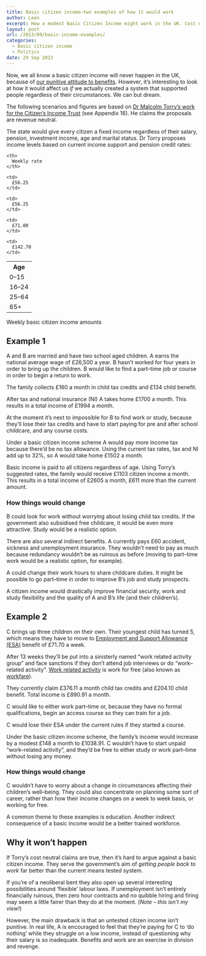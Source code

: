```yaml
---
title: Basic citizen income—two examples of how it would work
author: Leon
excerpt: How a modest Basic Citizen Income might work in the UK. Cost neutral, too.
layout: post
url: /2013/09/basic-income-examples/
categories:
  - Basic citizen income
  - Politics
date: 29 Sep 2013
---
```

Now, we all know a basic citizen income will never happen in the UK, because of [our punitive attitude to benefits][1]. However, it&#8217;s interesting to look at how it would affect us *if* we actually created a system that supported people regardless of their circumstances. We can but dream.

The following scenarios and figures are based on [Dr Malcolm Torry&#8217;s work for the Citizen&#8217;s Income Trust][2] (see Appendix 16). He claims the proposals are revenue neutral.

The state would give every citizen a fixed income regardless of their salary, pension, investment income, age and marital status. Dr Torry proposes income levels based on current income support and pension credit rates:

<table class="pure-table">
  <tr>
    <th>
      Age
    </th>
    
    <th>
      Weekly rate
    </th>
  </tr>
  
  <tr>
    <td>
      0–15
    </td>
    
    <td>
      £56.25
    </td>
  </tr>
  
  <tr>
    <td>
      16–24
    </td>
    
    <td>
      £56.25
    </td>
  </tr>
  
  <tr>
    <td>
      25–64
    </td>
    
    <td>
      £71.00
    </td>
  </tr>
  
  <tr>
    <td>
      65+
    </td>
    
    <td>
      £142.70
    </td>
  </tr>
</table>

<p class="secondary">
  Weekly basic citizen income amounts
</p>

## Example 1

A and B are married and have two school aged children. A earns the national average wage of £26,500 a year. B hasn&#8217;t worked for four years in order to bring up the children. B would like to find a part–time job or course in order to begin a return to work.

The family collects £160 a month in child tax credits and £134 child benefit.

After tax and national insurance (NI) A takes home £1700 a month. This results in a total income of £1994 a month.

At the moment it&#8217;s next to impossible for B to find work or study, because they&#8217;ll lose their tax credits and have to start paying for pre and after school childcare, and any course costs.

Under a basic citizen income scheme A would pay more income tax because there&#8217;d be no tax allowance. Using the current tax rates, tax and NI add up to 32%, so A would take home £1502 a month.

Basic income is paid to all citizens regardless of age. Using Torry&#8217;s suggested rates, the family would receive £1103 citizen income a month. This results in a total income of £2605 a month, £611 more than the current amount.

### How things would change

B could look for work without worrying about losing child tax credits. If the government also subsidised free childcare, it would be even more attractive. Study would be a realistic option.

There are also several indirect benefits. A currently pays £60 accident, sickness and unemployment insurance. They wouldn&#8217;t need to pay as much because redundancy wouldn&#8217;t be as ruinous as before (moving to part–time work would be a realistic option, for example).

A could change their work hours to share childcare duties. It might be possible to go part–time in order to improve B&#8217;s job and study prospects.

A citizen income would drastically improve financial security, work and study flexibility and the quality of A and B&#8217;s life (and their children&#8217;s).

## Example 2

C brings up three children on their own. Their youngest child has turned 5, which means they have to move to [Employment and Support Allowance (ESA)][3] benefit of £71.70 a week.

After 13 weeks they&#8217;ll be put into a sinisterly named “work related activity group” and face sanctions if they don&#8217;t attend job interviews or do “work–related activity”. [Work related activity][4] is work for free (also known as [workfare][5]).

They currently claim £376.11 a month child tax credits and £204.10 child benefit. Total income is £890.91 a month.

C would like to either work part–time or, because they have no formal qualifications, begin an access course so they can train for a job.

C would lose their ESA under the current rules if they started a course.

Under the basic citizen income scheme, the family&#8217;s income would increase by a modest £148 a month to £1038.91. C wouldn&#8217;t have to start unpaid “work–related activity”, and they&#8217;d be free to either study or work part–time without losing any money.

### How things would change

C wouldn&#8217;t have to worry about a change in circumstances affecting their children&#8217;s well–being. They could also concentrate on planning some sort of career, rather than how their income changes on a week to week basis, or working for free.

A common theme to these examples is education. Another indirect consequence of a basic income would be a better trained workforce.

## Why it won&#8217;t happen

If Torry&#8217;s cost neutral claims are true, then it&#8217;s hard to argue against a basic citizen income. They serve the government&#8217;s aim of *getting people back to work* far better than the current means tested system.

If you&#8217;re of a neoliberal bent they also open up several interesting possibilities around ‘flexible’ labour laws. If unemployment isn&#8217;t entirely financially ruinous, then zero hour contracts and no quibble hiring and firing may seem a little fairer than they do at the moment. (*Note – this isn&#8217;t my view!*)

However, the main drawback is that an untested citizen income isn&#8217;t punitive. In real life, A is encouraged to feel that they&#8217;re paying for C to ‘do nothing’ while they struggle on a low income, instead of questioning why their salary is so inadequate. Benefits and work are an exercise in division and revenge.

 [1]: /2013/09/basic-income/
 [2]: http://www.citizensincome.org/MoneyforEveryone.htm
 [3]: https://www.gov.uk/employment-support-allowance/what-youll-get
 [4]: http://www.adviceguide.org.uk/wales/benefits_w/benefits_sick_or_disabled_people_and_carers_ew/employment_and_support_allowance.htm#work-related_activity
 [5]: http://www.boycottworkfare.org/